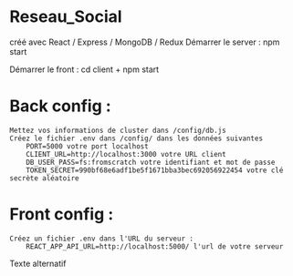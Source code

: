 # Reseau_Social
créé avec React / Express / MongoDB / Redux
Démarrer le server : npm start

Démarrer le front : cd client + npm start
# Back config :

    Mettez vos informations de cluster dans /config/db.js
    Créez le fichier .env dans /config/ dans les données suivantes
        PORT=5000 votre port localhost
        CLIENT_URL=http://localhost:3000 votre URL client
        DB_USER_PASS=fs:fromscratch votre identifiant et mot de passe
        TOKEN_SECRET=990bf68e6adf1be5f1671bba3bec692056922454 votre clé secrète aléatoire

# Front config :

    Créez un fichier .env dans l'URL du serveur :
        REACT_APP_API_URL=http://localhost:5000/ l'url de votre serveur

Texte alternatif
